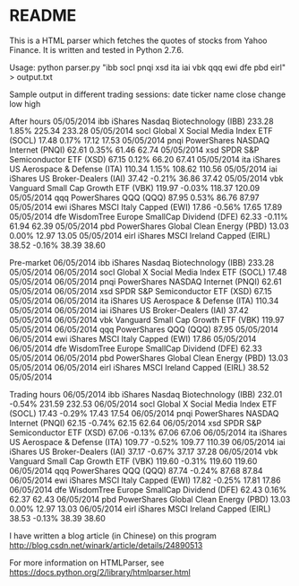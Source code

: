 # README #

This is a HTML parser which fetches the quotes of stocks from Yahoo Finance. It is written and tested in Python 2.7.6. 

Usage: python parser.py "ibb socl pnqi xsd ita iai vbk qqq ewi dfe pbd eirl" > output.txt

Sample output in different trading sessions:
date	ticker	name	close	change	low	high

After hours
05/05/2014	ibb	iShares Nasdaq Biotechnology (IBB)	233.28	1.85%	225.34	233.28
05/05/2014	socl	Global X Social Media Index ETF (SOCL)	17.48	0.17%	17.12	17.53
05/05/2014	pnqi	PowerShares NASDAQ Internet (PNQI)	62.61	0.35%	61.46	62.74
05/05/2014	xsd	SPDR S&P Semiconductor ETF (XSD)	67.15	0.12%	66.20	67.41
05/05/2014	ita	iShares US Aerospace & Defense (ITA)	110.34	1.15%	108.62	110.56
05/05/2014	iai	iShares US Broker-Dealers (IAI)	37.42	-0.21%	36.86	37.42
05/05/2014	vbk	Vanguard Small Cap Growth ETF (VBK)	119.97	-0.03%	118.37	120.09
05/05/2014	qqq	PowerShares QQQ (QQQ)	87.95	0.53%	86.76	87.97
05/05/2014	ewi	iShares MSCI Italy Capped (EWI)	17.86	-0.56%	17.65	17.89
05/05/2014	dfe	WisdomTree Europe SmallCap Dividend (DFE)	62.33	-0.11%	61.94	62.39
05/05/2014	pbd	PowerShares Global Clean Energy (PBD)	13.03	0.00%	12.97	13.05
05/05/2014	eirl	iShares MSCI Ireland Capped (EIRL)	38.52	-0.16%	38.39	38.60

Pre-market
06/05/2014	ibb	iShares Nasdaq Biotechnology (IBB)	233.28	05/05/2014
06/05/2014	socl	Global X Social Media Index ETF (SOCL)	17.48	05/05/2014
06/05/2014	pnqi	PowerShares NASDAQ Internet (PNQI)	62.61	05/05/2014
06/05/2014	xsd	SPDR S&P Semiconductor ETF (XSD)	67.15	05/05/2014
06/05/2014	ita	iShares US Aerospace & Defense (ITA)	110.34	05/05/2014
06/05/2014	iai	iShares US Broker-Dealers (IAI)	37.42	05/05/2014
06/05/2014	vbk	Vanguard Small Cap Growth ETF (VBK)	119.97	05/05/2014
06/05/2014	qqq	PowerShares QQQ (QQQ)	87.95	05/05/2014
06/05/2014	ewi	iShares MSCI Italy Capped (EWI)	17.86	05/05/2014
06/05/2014	dfe	WisdomTree Europe SmallCap Dividend (DFE)	62.33	05/05/2014
06/05/2014	pbd	PowerShares Global Clean Energy (PBD)	13.03	05/05/2014
06/05/2014	eirl	iShares MSCI Ireland Capped (EIRL)	38.52	05/05/2014

Trading hours
06/05/2014	ibb	iShares Nasdaq Biotechnology (IBB)	232.01	-0.54%	231.59	232.53
06/05/2014	socl	Global X Social Media Index ETF (SOCL)	17.43	-0.29%	17.43	17.54
06/05/2014	pnqi	PowerShares NASDAQ Internet (PNQI)	62.15	-0.74%	62.15	62.64
06/05/2014	xsd	SPDR S&P Semiconductor ETF (XSD)	67.06	-0.13%	67.06	67.06
06/05/2014	ita	iShares US Aerospace & Defense (ITA)	109.77	-0.52%	109.77	110.39
06/05/2014	iai	iShares US Broker-Dealers (IAI)	37.17	-0.67%	37.17	37.28
06/05/2014	vbk	Vanguard Small Cap Growth ETF (VBK)	119.60	-0.31%	119.60	119.60
06/05/2014	qqq	PowerShares QQQ (QQQ)	87.74	-0.24%	87.68	87.84
06/05/2014	ewi	iShares MSCI Italy Capped (EWI)	17.82	-0.25%	17.81	17.86
06/05/2014	dfe	WisdomTree Europe SmallCap Dividend (DFE)	62.43	0.16%	62.37	62.43
06/05/2014	pbd	PowerShares Global Clean Energy (PBD)	13.03	0.00%	12.97	13.03
06/05/2014	eirl	iShares MSCI Ireland Capped (EIRL)	38.53	-0.13%	38.39	38.60

I have written a blog article (in Chinese) on this program
http://blog.csdn.net/winark/article/details/24890513

For more information on HTMLParser, see
https://docs.python.org/2/library/htmlparser.html
